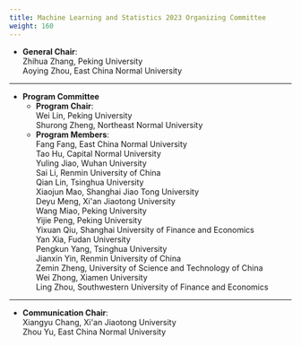 ```yaml
---
title: Machine Learning and Statistics 2023 Organizing Committee
weight: 160
---
```


- **General Chair**:\
  Zhihua Zhang, Peking University\
  Aoying Zhou, East China Normal University
________________________________________

- **Program Committee** 
    - **Program Chair**:\
     Wei Lin, Peking University\
     Shurong Zheng, Northeast Normal University
    - **Program Members**:\
    Fang Fang, East China Normal University\
    Tao Hu, Capital Normal University\
    Yuling Jiao, Wuhan University\
    Sai Li, Renmin University of China\
    Qian Lin, Tsinghua University\
    Xiaojun Mao, Shanghai Jiao Tong University\
    Deyu Meng, Xi'an Jiaotong University\
    Wang Miao, Peking University\
    Yijie Peng, Peking University\
    Yixuan Qiu, Shanghai University of Finance and Economics\
    Yan Xia, Fudan University\
    Pengkun Yang, Tsinghua University\
    Jianxin Yin, Renmin University of China\
    Zemin Zheng, University of Science and Technology of China\
    Wei Zhong, Xiamen University\
    Ling Zhou, Southwestern University of Finance and Economics
________________________________________
- **Communication Chair**:\
Xiangyu Chang, Xi'an Jiaotong University\
Zhou Yu, East China Normal University



